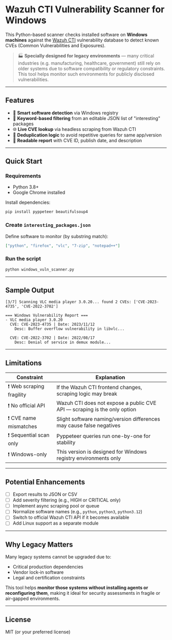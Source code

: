 # Wazuh CTI Vulnerability Scanner for Windows

This Python-based scanner checks installed software on **Windows machines** against the [Wazuh CTI](https://cti.wazuh.com/) vulnerability database to detect known CVEs (Common Vulnerabilities and Exposures).

> 🏭 **Specially designed for legacy environments** — many critical industries (e.g. manufacturing, healthcare, government) still rely on older systems due to software compatibility or regulatory constraints. This tool helps monitor such environments for publicly disclosed vulnerabilities.

---

## Features

* 🧠 **Smart software detection** via Windows registry
* 🔎 **Keyword-based filtering** from an editable JSON list of "interesting" packages
* 🌐 **Live CVE lookup** via headless scraping from Wazuh CTI
* 🧹 **Deduplication logic** to avoid repetitive queries for same app/version
* 📄 **Readable report** with CVE ID, publish date, and description

---

## Quick Start

### Requirements

* Python 3.8+
* Google Chrome installed

Install dependencies:

```bash
pip install pyppeteer beautifulsoup4
```

### Create `interesting_packages.json`

Define software to monitor (by substring match):

```json
["python", "firefox", "vlc", "7-zip", "notepad++"]
```

### Run the script

```bash
python windows_vuln_scanner.py
```

---

## Sample Output

```text
[3/7] Scanning VLC media player 3.0.20... found 2 CVEs: ['CVE-2023-4735', 'CVE-2022-3702']

=== Windows Vulnerability Report ===
- VLC media player 3.0.20
  CVE: CVE-2023-4735 | Date: 2023/11/12
    Desc: Buffer overflow vulnerability in libvlc...

  CVE: CVE-2022-3702 | Date: 2022/08/17
    Desc: Denial of service in demux module...
```

---

## Limitations

| Constraint               | Explanation                                                              |
| ------------------------ | ------------------------------------------------------------------------ |
| ❗ Web scraping fragility | If the Wazuh CTI frontend changes, scraping logic may break              |
| ❗ No official API        | Wazuh CTI does not expose a public CVE API — scraping is the only option |
| ❗ CVE name mismatches    | Slight software naming/version differences may cause false negatives     |
| ❗ Sequential scan only   | Pyppeteer queries run one-by-one for stability                           |
| ❗ Windows-only           | This version is designed for Windows registry environments only          |

---

## Potential Enhancements

* [ ] Export results to JSON or CSV
* [ ] Add severity filtering (e.g., HIGH or CRITICAL only)
* [ ] Implement async scraping pool or queue
* [ ] Normalize software names (e.g., `python`, `python3`, `python3.12`)
* [ ] Switch to official Wazuh CTI API if it becomes available
* [ ] Add Linux support as a separate module

---

## Why Legacy Matters

Many legacy systems cannot be upgraded due to:

* Critical production dependencies
* Vendor lock-in software
* Legal and certification constraints

This tool helps **monitor those systems without installing agents or reconfiguring them**, making it ideal for security assessments in fragile or air-gapped environments.

---

## License

MIT (or your preferred license)
